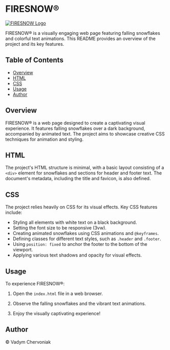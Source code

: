 # FIRESNOW®

[![FIRESNOW Logo](https://github.com/vadim4web/fireSnow/blob/main/screenshot.png)](https://vadim4web.github.io/fireSnow/)

FIRESNOW® is a visually engaging web page featuring falling snowflakes and colorful text animations. This README provides an overview of the project and its key features.

## Table of Contents

- [Overview](#overview)
- [HTML](#html)
- [CSS](#css)
- [Usage](#usage)
- [Author](#author)

## Overview

FIRESNOW® is a web page designed to create a captivating visual experience. It features falling snowflakes over a dark background, accompanied by animated text. The project aims to showcase creative CSS techniques for animation and styling.

## HTML

The project's HTML structure is minimal, with a basic layout consisting of a `<div>` element for snowflakes and sections for header and footer text. The document's metadata, including the title and favicon, is also defined.

## CSS

The project relies heavily on CSS for its visual effects. Key CSS features include:

- Styling all elements with white text on a black background.
- Setting the font size to be responsive (3vw).
- Creating animated snowflakes using CSS animations and `@keyframes`.
- Defining classes for different text styles, such as `.header` and `.footer`.
- Using `position: fixed` to anchor the footer to the bottom of the viewport.
- Applying various text shadows and opacity for visual effects.

## Usage

To experience FIRESNOW®:

1. Open the `index.html` file in a web browser.

2. Observe the falling snowflakes and the vibrant text animations.

3. Enjoy the visually captivating experience!

## Author

© Vadym Chervoniak


